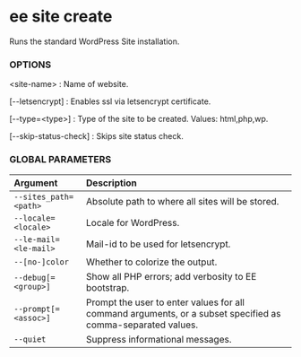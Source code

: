 # ee site create

Runs the standard WordPress Site installation.

### OPTIONS

&lt;site-name&gt;
: Name of website.

[\--letsencrypt]
: Enables ssl via letsencrypt certificate.

[\--type=&lt;type&gt;]
: Type of the site to be created. Values: html,php,wp.

[\--skip-status-check]
: Skips site status check.

### GLOBAL PARAMETERS

| **Argument**    | **Description**              |
|:----------------|:-----------------------------|
| `--sites_path=<path>` | Absolute path to where all sites will be stored. |
| `--locale=<locale>` | Locale for WordPress. |
| `--le-mail=<le-mail>` | Mail-id to be used for letsencrypt. |
| `--[no-]color` | Whether to colorize the output. |
| `--debug[=<group>]` | Show all PHP errors; add verbosity to EE bootstrap. |
| `--prompt[=<assoc>]` | Prompt the user to enter values for all command arguments, or a subset specified as comma-separated values. |
| `--quiet` | Suppress informational messages. |
